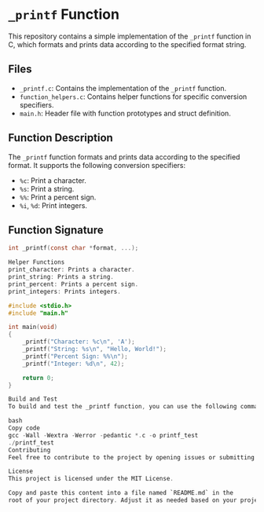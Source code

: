 # `_printf` Function

This repository contains a simple implementation of the `_printf` function in C,
which formats and prints data according to the specified format string.

## Files

- `_printf.c`: Contains the implementation of the `_printf` function.
- `function_helpers.c`: Contains helper functions for specific conversion specifiers.
- `main.h`: Header file with function prototypes and struct definition.

## Function Description

The `_printf` function formats and prints data according to the specified format.
It supports the following conversion specifiers:

- `%c`: Print a character.
- `%s`: Print a string.
- `%%`: Print a percent sign.
- `%i`, `%d`: Print integers.

## Function Signature

```c
int _printf(const char *format, ...);

Helper Functions
print_character: Prints a character.
print_string: Prints a string.
print_percent: Prints a percent sign.
print_integers: Prints integers.

#include <stdio.h>
#include "main.h"

int main(void)
{
    _printf("Character: %c\n", 'A');
    _printf("String: %s\n", "Hello, World!");
    _printf("Percent Sign: %%\n");
    _printf("Integer: %d\n", 42);

    return 0;
}

Build and Test
To build and test the _printf function, you can use the following commands:

bash
Copy code
gcc -Wall -Wextra -Werror -pedantic *.c -o printf_test
./printf_test
Contributing
Feel free to contribute to the project by opening issues or submitting pull requests.

License
This project is licensed under the MIT License.

Copy and paste this content into a file named `README.md` in the
root of your project directory. Adjust it as needed based on your project's specifics.
